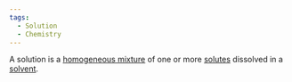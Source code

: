 ```yaml
---
tags:
  - Solution
  - Chemistry
---
```

A solution is a [homogeneous mixture](Jee/Chemistry/Solution/Homogeneous%20Mixture.md) of one or more [solutes](Jee/Chemistry/Solution/Solute.md) dissolved in a [solvent](Jee/Chemistry/Solution/Solvent.md).
